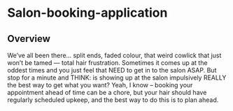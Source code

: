 # Salon-booking-application
## Overview
We’ve all been there… split ends, faded colour, that weird cowlick that just won’t be tamed — total hair frustration. Sometimes it comes up at the oddest times and you just feel that NEED to get in to the salon ASAP. But stop for a minute and THINK: is showing up at the salon impulsively REALLY the best way to get what you want? Yeah, I know – booking your appointment ahead of time can be a chore, but your hair should have regularly scheduled upkeep, and the best way to do this is to plan ahead.
